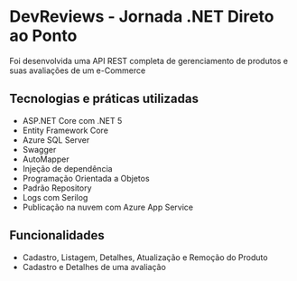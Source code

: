 ﻿# DevReviews - Jornada .NET Direto ao Ponto

Foi desenvolvida uma API REST completa de gerenciamento de produtos e suas avaliações de um e-Commerce

## Tecnologias e práticas utilizadas

 - ASP.NET Core com .NET 5
 - Entity Framework Core
 - Azure SQL Server
 - Swagger
 - AutoMapper
 - Injeção de dependência
 - Programação Orientada a Objetos
 - Padrão Repository
 - Logs com Serilog
 - Publicação na nuvem com Azure App Service

 ## Funcionalidades

  - Cadastro, Listagem, Detalhes, Atualização e Remoção do Produto
  - Cadastro e Detalhes de uma avaliação
